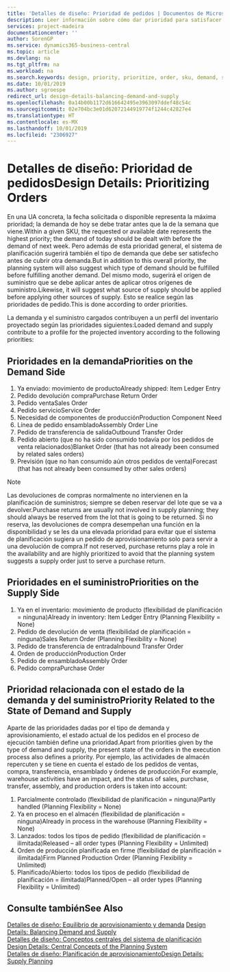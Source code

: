 ```yaml
---
title: 'Detalles de diseño: Prioridad de pedidos | Documentos de Microsoft'
description: Leer información sobre cómo dar prioridad para satisfacer los requisitos de demanda y oferta.
services: project-madeira
documentationcenter: ''
author: SorenGP
ms.service: dynamics365-business-central
ms.topic: article
ms.devlang: na
ms.tgt_pltfrm: na
ms.workload: na
ms.search.keywords: design, priority, prioritize, order, sku, demand, supply
ms.date: 10/01/2019
ms.author: sgroespe
redirect_url: design-details-balancing-demand-and-supply
ms.openlocfilehash: 0a14b00b1172d616642495e3963097ddef48c54c
ms.sourcegitcommit: 02e704bc3e01d62072144919774f1244c42827e4
ms.translationtype: HT
ms.contentlocale: es-MX
ms.lasthandoff: 10/01/2019
ms.locfileid: "2306927"
---
```

# <a name="design-details-prioritizing-orders"></a><span data-ttu-id="52b73-103">Detalles de diseño: Prioridad de pedidos</span><span class="sxs-lookup"><span data-stu-id="52b73-103">Design Details: Prioritizing Orders</span></span>
<span data-ttu-id="52b73-104">En una UA concreta, la fecha solicitada o disponible representa la máxima prioridad; la demanda de hoy se debe tratar antes que la de la semana que viene.</span><span class="sxs-lookup"><span data-stu-id="52b73-104">Within a given SKU, the requested or available date represents the highest priority; the demand of today should be dealt with before the demand of next week.</span></span> <span data-ttu-id="52b73-105">Pero además de esta prioridad general, el sistema de planificación sugerirá también el tipo de demanda que debe ser satisfecho antes de cubrir otra demanda.</span><span class="sxs-lookup"><span data-stu-id="52b73-105">But in addition to this overall priority, the planning system will also suggest which type of demand should be fulfilled before fulfilling another demand.</span></span> <span data-ttu-id="52b73-106">Del mismo modo, sugerirá el origen de suministro que se debe aplicar antes de aplicar otros orígenes de suministro.</span><span class="sxs-lookup"><span data-stu-id="52b73-106">Likewise, it will suggest what source of supply should be applied before applying other sources of supply.</span></span> <span data-ttu-id="52b73-107">Esto se realice según las prioridades de pedido.</span><span class="sxs-lookup"><span data-stu-id="52b73-107">This is done according to order priorities.</span></span>  

<span data-ttu-id="52b73-108">La demanda y el suministro cargados contribuyen a un perfil del inventario proyectado según las prioridades siguientes:</span><span class="sxs-lookup"><span data-stu-id="52b73-108">Loaded demand and supply contribute to a profile for the projected inventory according to the following priorities:</span></span>  

## <a name="priorities-on-the-demand-side"></a><span data-ttu-id="52b73-109">Prioridades en la demanda</span><span class="sxs-lookup"><span data-stu-id="52b73-109">Priorities on the Demand Side</span></span>  
1. <span data-ttu-id="52b73-110">Ya enviado: movimiento de producto</span><span class="sxs-lookup"><span data-stu-id="52b73-110">Already shipped: Item Ledger Entry</span></span>  
2. <span data-ttu-id="52b73-111">Pedido devolución compra</span><span class="sxs-lookup"><span data-stu-id="52b73-111">Purchase Return Order</span></span>  
3. <span data-ttu-id="52b73-112">Pedido venta</span><span class="sxs-lookup"><span data-stu-id="52b73-112">Sales Order</span></span>  
4. <span data-ttu-id="52b73-113">Pedido servicio</span><span class="sxs-lookup"><span data-stu-id="52b73-113">Service Order</span></span>  
5. <span data-ttu-id="52b73-114">Necesidad de componentes de producción</span><span class="sxs-lookup"><span data-stu-id="52b73-114">Production Component Need</span></span>  
6. <span data-ttu-id="52b73-115">Línea de pedido ensamblado</span><span class="sxs-lookup"><span data-stu-id="52b73-115">Assembly Order Line</span></span>  
7. <span data-ttu-id="52b73-116">Pedido de transferencia de salida</span><span class="sxs-lookup"><span data-stu-id="52b73-116">Outbound Transfer Order</span></span>  
8. <span data-ttu-id="52b73-117">Pedido abierto (que no ha sido consumido todavía por los pedidos de venta relacionados)</span><span class="sxs-lookup"><span data-stu-id="52b73-117">Blanket Order (that has not already been consumed by related sales orders)</span></span>  
9. <span data-ttu-id="52b73-118">Previsión (que no han consumido aún otros pedidos de venta)</span><span class="sxs-lookup"><span data-stu-id="52b73-118">Forecast (that has not already been consumed by other sales orders)</span></span>  

> [!NOTE]  
>  <span data-ttu-id="52b73-119">Las devoluciones de compras normalmente no intervienen en la planificación de suministros; siempre se deben reservar del lote que se va a devolver.</span><span class="sxs-lookup"><span data-stu-id="52b73-119">Purchase returns are usually not involved in supply planning; they should always be reserved from the lot that is going to be returned.</span></span> <span data-ttu-id="52b73-120">Si no reserva, las devoluciones de compra desempeñan una función en la disponibilidad y se les da una elevada prioridad para evitar que el sistema de planificación sugiera un pedido de aprovisionamiento solo para servir a una devolución de compra.</span><span class="sxs-lookup"><span data-stu-id="52b73-120">If not reserved, purchase returns play a role in the availability and are highly prioritized to avoid that the planning system suggests a supply order just to serve a purchase return.</span></span>  

## <a name="priorities-on-the-supply-side"></a><span data-ttu-id="52b73-121">Prioridades en el suministro</span><span class="sxs-lookup"><span data-stu-id="52b73-121">Priorities on the Supply Side</span></span>  
1. <span data-ttu-id="52b73-122">Ya en el inventario: movimiento de producto (flexibilidad de planificación = ninguna)</span><span class="sxs-lookup"><span data-stu-id="52b73-122">Already in inventory: Item Ledger Entry (Planning Flexibility = None)</span></span>  
2. <span data-ttu-id="52b73-123">Pedido de devolución de venta (flexibilidad de planificación = ninguna)</span><span class="sxs-lookup"><span data-stu-id="52b73-123">Sales Return Order (Planning Flexibility = None)</span></span>  
3. <span data-ttu-id="52b73-124">Pedido de transferencia de entrada</span><span class="sxs-lookup"><span data-stu-id="52b73-124">Inbound Transfer Order</span></span>  
4. <span data-ttu-id="52b73-125">Orden de producción</span><span class="sxs-lookup"><span data-stu-id="52b73-125">Production Order</span></span>  
5. <span data-ttu-id="52b73-126">Pedido de ensamblado</span><span class="sxs-lookup"><span data-stu-id="52b73-126">Assembly Order</span></span>  
6. <span data-ttu-id="52b73-127">Pedido compra</span><span class="sxs-lookup"><span data-stu-id="52b73-127">Purchase Order</span></span>  

## <a name="priority-related-to-the-state-of-demand-and-supply"></a><span data-ttu-id="52b73-128">Prioridad relacionada con el estado de la demanda y del suministro</span><span class="sxs-lookup"><span data-stu-id="52b73-128">Priority Related to the State of Demand and Supply</span></span>  
<span data-ttu-id="52b73-129">Aparte de las prioridades dadas por el tipo de demanda y aprovisionamiento, el estado actual de los pedidos en el proceso de ejecución también define una prioridad.</span><span class="sxs-lookup"><span data-stu-id="52b73-129">Apart from priorities given by the type of demand and supply, the present state of the orders in the execution process also defines a priority.</span></span> <span data-ttu-id="52b73-130">Por ejemplo, las actividades de almacén repercuten y se tiene en cuenta el estado de los pedidos de ventas, compra, transferencia, ensamblado y órdenes de producción.</span><span class="sxs-lookup"><span data-stu-id="52b73-130">For example, warehouse activities have an impact, and the status of sales, purchase, transfer, assembly, and production orders is taken into account:</span></span>  

1. <span data-ttu-id="52b73-131">Parcialmente controlado (flexibilidad de planificación = ninguna)</span><span class="sxs-lookup"><span data-stu-id="52b73-131">Partly handled (Planning Flexibility = None)</span></span>  
2. <span data-ttu-id="52b73-132">Ya en proceso en el almacén (flexibilidad de planificación = ninguna)</span><span class="sxs-lookup"><span data-stu-id="52b73-132">Already in process in the warehouse (Planning Flexibility = None)</span></span>  
3. <span data-ttu-id="52b73-133">Lanzados: todos los tipos de pedido (flexibilidad de planificación = ilimitada)</span><span class="sxs-lookup"><span data-stu-id="52b73-133">Released – all order types (Planning Flexibility = Unlimited)</span></span>  
4. <span data-ttu-id="52b73-134">Orden de producción planificada en firme (flexibilidad de planificación = ilimitada)</span><span class="sxs-lookup"><span data-stu-id="52b73-134">Firm Planned Production Order (Planning Flexibility = Unlimited)</span></span>  
5. <span data-ttu-id="52b73-135">Planificado/Abierto: todos los tipos de pedido (flexibilidad de planificación = ilimitada)</span><span class="sxs-lookup"><span data-stu-id="52b73-135">Planned/Open – all order types (Planning Flexibility = Unlimited)</span></span>  

## <a name="see-also"></a><span data-ttu-id="52b73-136">Consulte también</span><span class="sxs-lookup"><span data-stu-id="52b73-136">See Also</span></span>  
<span data-ttu-id="52b73-137">[Detalles de diseño: Equilibrio de aprovisionamiento y demanda](design-details-balancing-demand-and-supply.md) </span><span class="sxs-lookup"><span data-stu-id="52b73-137">[Design Details: Balancing Demand and Supply](design-details-balancing-demand-and-supply.md) </span></span>  
<span data-ttu-id="52b73-138">[Detalles de diseño: Conceptos centrales del sistema de planificación](design-details-central-concepts-of-the-planning-system.md) </span><span class="sxs-lookup"><span data-stu-id="52b73-138">[Design Details: Central Concepts of the Planning System](design-details-central-concepts-of-the-planning-system.md) </span></span>  
[<span data-ttu-id="52b73-139">Detalles de diseño: Planificación de aprovisionamiento</span><span class="sxs-lookup"><span data-stu-id="52b73-139">Design Details: Supply Planning</span></span>](design-details-supply-planning.md)
